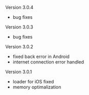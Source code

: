 Version 3.0.4

- bug fixes

Version 3.0.3

- bug fixes

Version 3.0.2

- fixed back error in Android
- internet connection error handled

Version 3.0.1

- loader for iOS fixed
- memory optimalization